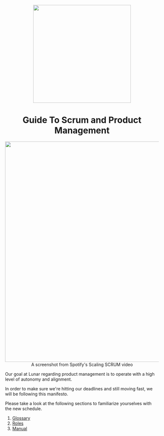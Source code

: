<p align="center">
  <img src="https://joinlunar.com/wp-content/uploads/2016/10/blue-red-dots.png" width="320px"/>
</p>

<h1 align="center"> Guide To Scrum and Product Management </h1>

<p align="center">
  <img src="http://i.imgur.com/pELz6st.png?1" width="720px"/><br>
  A screenshot from Spotify's Scaling SCRUM video
</p>
Our goal at Lunar regarding product management is to operate with a high level of autonomy and alignment.

In order to make sure we're hitting our deadlines and still moving fast, we will be following this manifesto.

Please take a look at the following sections to familiarize yourselves with the new schedule.

1. [Glossary](https://github.com/gitlunar/mission-manual/wiki/Glossary)
2. [Roles](https://github.com/gitlunar/mission-manual/wiki/Roles)
3. [Manual](https://github.com/gitlunar/mission-manual/wiki/Manual)
